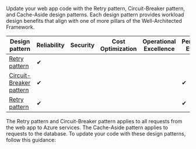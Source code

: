 Update your web app code with the Retry pattern, Circuit-Breaker pattern, and Cache-Aside design patterns. Each design pattern provides workload design benefits that align with one of more pillars of the Well-Architected Framework.

|Design pattern|Reliability|Security|Cost Optimization|Operational Excellence|Performance Efficiency|
|---|---|---|---|---|---|
| [Retry pattern](#implement-the-retry-pattern) |✔| | | | |
| [Circuit-Breaker pattern](#implement-the-circuit-breaker-pattern) |✔| | | |✔|
| [Retry pattern](#implement-the-cache-aside-pattern) |✔| | | |✔|

The Retry pattern and Circuit-Breaker pattern applies to all requests from the web app to Azure services. The Cache-Aside pattern applies to requests to the database. To update your code with these design patterns, follow this guidance: